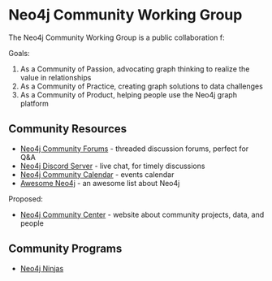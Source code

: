 # Neo4j Community Working Group

The Neo4j Community Working Group is a public collaboration f:

Goals:

1. As a Community of Passion, advocating graph thinking to realize the value in relationships
2. As a Community of Practice, creating graph solutions to data challenges
3. As a Community of Product, helping people use the Neo4j graph platform

## Community Resources

- [Neo4j Community Forums](https://community.neo4j.com) - threaded discussion forums, perfect for Q&A
- [Neo4j Discord Server](https://discord.com/invite/neo4j) - live chat, for timely discussions
- [Neo4j Community Calendar](https://calendar.google.com/calendar/u/0?cid=Y19wOXRscGo0Mm0xNmI0bG9tbDAwM3RkbmQxOEBncm91cC5jYWxlbmRhci5nb29nbGUuY29t) - events calendar
- [Awesome Neo4j](https://github.com/neo4j-contrib/awesome-neo4j) - an awesome list about Neo4j

Proposed:
- [Neo4j Community Center](https://cc.neo4j.com) - website about community projects, data, and people

## Community Programs

- [Neo4j Ninjas](https://community.neo4j.com/t/neo4j-ninjas-master-neo4j-through-advanced-training-by-helping-people/12208)
